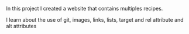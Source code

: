 In this project I created a website that contains multiples recipes.

I learn about the use of git, images, links, lists, target and rel attribute and alt attributes
